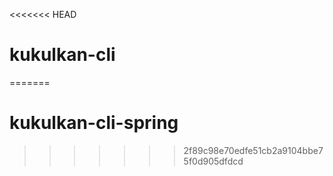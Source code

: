 <<<<<<< HEAD
# kukulkan-cli
=======
# kukulkan-cli-spring
>>>>>>> 2f89c98e70edfe51cb2a9104bbe75f0d905dfdcd
